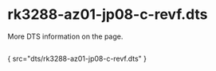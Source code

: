# rk3288-az01-jp08-c-revf.dts

More DTS information on the [](Linux-DTSs.md) page.

```
```
{ src="dts/rk3288-az01-jp08-c-revf.dts" }

